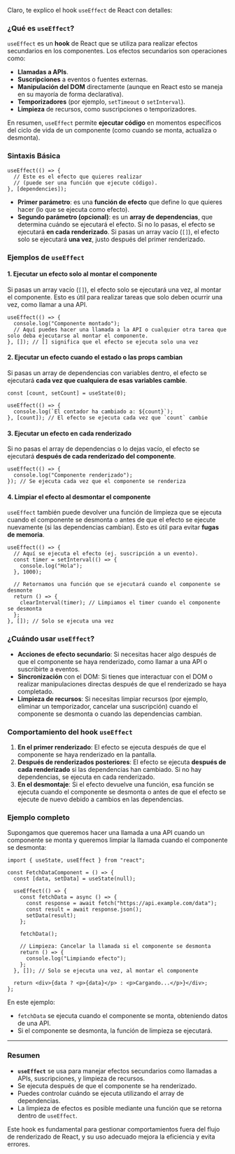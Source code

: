 Claro, te explico el hook `useEffect` de React con detalles:

### ¿Qué es `useEffect`?

`useEffect` es un **hook** de React que se utiliza para realizar efectos secundarios en los componentes. Los efectos secundarios son operaciones como:

- **Llamadas a APIs**.
- **Suscripciones** a eventos o fuentes externas.
- **Manipulación del DOM** directamente (aunque en React esto se maneja en su mayoría de forma declarativa).
- **Temporizadores** (por ejemplo, `setTimeout` o `setInterval`).
- **Limpieza** de recursos, como suscripciones o temporizadores.

En resumen, `useEffect` permite **ejecutar código** en momentos específicos del ciclo de vida de un componente (como cuando se monta, actualiza o desmonta).

### Sintaxis Básica

```tsx
useEffect(() => {
  // Este es el efecto que quieres realizar
  // (puede ser una función que ejecute código).
}, [dependencies]);
```

- **Primer parámetro**: es una **función de efecto** que define lo que quieres hacer (lo que se ejecuta como efecto).
- **Segundo parámetro (opcional)**: es un **array de dependencias**, que determina cuándo se ejecutará el efecto. Si no lo pasas, el efecto se ejecutará **en cada renderizado**. Si pasas un array vacío (`[]`), el efecto solo se ejecutará **una vez**, justo después del primer renderizado.

### Ejemplos de `useEffect`

#### 1. **Ejecutar un efecto solo al montar el componente**

Si pasas un array vacío (`[]`), el efecto solo se ejecutará una vez, al montar el componente. Esto es útil para realizar tareas que solo deben ocurrir una vez, como llamar a una API.

```tsx
useEffect(() => {
  console.log("Componente montado");
  // Aquí puedes hacer una llamada a la API o cualquier otra tarea que solo deba ejecutarse al montar el componente.
}, []); // [] significa que el efecto se ejecuta solo una vez
```

#### 2. **Ejecutar un efecto cuando el estado o las props cambian**

Si pasas un array de dependencias con variables dentro, el efecto se ejecutará **cada vez que cualquiera de esas variables cambie**.

```tsx
const [count, setCount] = useState(0);

useEffect(() => {
  console.log(`El contador ha cambiado a: ${count}`);
}, [count]); // El efecto se ejecuta cada vez que `count` cambie
```

#### 3. **Ejecutar un efecto en cada renderizado**

Si no pasas el array de dependencias o lo dejas vacío, el efecto se ejecutará **después de cada renderizado del componente**.

```tsx
useEffect(() => {
  console.log("Componente renderizado");
}); // Se ejecuta cada vez que el componente se renderiza
```

#### 4. **Limpiar el efecto al desmontar el componente**

`useEffect` también puede devolver una función de limpieza que se ejecuta cuando el componente se desmonta o antes de que el efecto se ejecute nuevamente (si las dependencias cambian). Esto es útil para evitar **fugas de memoria**.

```tsx
useEffect(() => {
  // Aquí se ejecuta el efecto (ej. suscripción a un evento).
  const timer = setInterval(() => {
    console.log("Hola");
  }, 1000);

  // Retornamos una función que se ejecutará cuando el componente se desmonte
  return () => {
    clearInterval(timer); // Limpiamos el timer cuando el componente se desmonta
  };
}, []); // Solo se ejecuta una vez
```

### ¿Cuándo usar `useEffect`?

- **Acciones de efecto secundario**: Si necesitas hacer algo después de que el componente se haya renderizado, como llamar a una API o suscribirte a eventos.
- **Sincronización** con el DOM: Si tienes que interactuar con el DOM o realizar manipulaciones directas después de que el renderizado se haya completado.
- **Limpieza de recursos**: Si necesitas limpiar recursos (por ejemplo, eliminar un temporizador, cancelar una suscripción) cuando el componente se desmonta o cuando las dependencias cambian.

### Comportamiento del hook `useEffect`

1. **En el primer renderizado**: El efecto se ejecuta después de que el componente se haya renderizado en la pantalla.
2. **Después de renderizados posteriores**: El efecto se ejecuta **después de cada renderizado** si las dependencias han cambiado. Si no hay dependencias, se ejecuta en cada renderizado.
3. **En el desmontaje**: Si el efecto devuelve una función, esa función se ejecuta cuando el componente se desmonta o antes de que el efecto se ejecute de nuevo debido a cambios en las dependencias.

### Ejemplo completo

Supongamos que queremos hacer una llamada a una API cuando un componente se monta y queremos limpiar la llamada cuando el componente se desmonta:

```tsx
import { useState, useEffect } from "react";

const FetchDataComponent = () => {
  const [data, setData] = useState(null);

  useEffect(() => {
    const fetchData = async () => {
      const response = await fetch("https://api.example.com/data");
      const result = await response.json();
      setData(result);
    };

    fetchData();

    // Limpieza: Cancelar la llamada si el componente se desmonta
    return () => {
      console.log("Limpiando efecto");
    };
  }, []); // Solo se ejecuta una vez, al montar el componente

  return <div>{data ? <p>{data}</p> : <p>Cargando...</p>}</div>;
};
```

En este ejemplo:

- `fetchData` se ejecuta cuando el componente se monta, obteniendo datos de una API.
- Si el componente se desmonta, la función de limpieza se ejecutará.

---

### Resumen

- **`useEffect`** se usa para manejar efectos secundarios como llamadas a APIs, suscripciones, y limpieza de recursos.
- Se ejecuta después de que el componente se ha renderizado.
- Puedes controlar cuándo se ejecuta utilizando el array de dependencias.
- La limpieza de efectos es posible mediante una función que se retorna dentro de `useEffect`.

Este hook es fundamental para gestionar comportamientos fuera del flujo de renderizado de React, y su uso adecuado mejora la eficiencia y evita errores.
